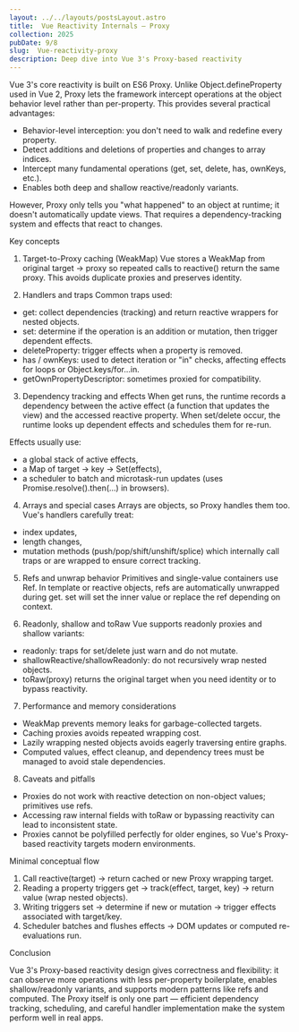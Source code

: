 ```yaml
---
layout: ../../layouts/postsLayout.astro
title:  Vue Reactivity Internals — Proxy
collection: 2025
pubDate: 9/8
slug:  Vue-reactivity-proxy
description: Deep dive into Vue 3's Proxy-based reactivity
---
```




Vue 3's core reactivity is built on ES6 Proxy. Unlike Object.defineProperty used in Vue 2, Proxy lets the framework intercept operations at the object behavior level rather than per-property. This provides several practical advantages:

- Behavior-level interception: you don't need to walk and redefine every property.
- Detect additions and deletions of properties and changes to array indices.
- Intercept many fundamental operations (get, set, delete, has, ownKeys, etc.).
- Enables both deep and shallow reactive/readonly variants.

However, Proxy only tells you "what happened" to an object at runtime; it doesn't automatically update views. That requires a dependency-tracking system and effects that react to changes.

Key concepts

1. Target-to-Proxy caching (WeakMap)
Vue stores a WeakMap from original target -> proxy so repeated calls to reactive() return the same proxy. This avoids duplicate proxies and preserves identity.

2. Handlers and traps
Common traps used:
- get: collect dependencies (tracking) and return reactive wrappers for nested objects.
- set: determine if the operation is an addition or mutation, then trigger dependent effects.
- deleteProperty: trigger effects when a property is removed.
- has / ownKeys: used to detect iteration or "in" checks, affecting effects for loops or Object.keys/for...in.
- getOwnPropertyDescriptor: sometimes proxied for compatibility.

3. Dependency tracking and effects
When get runs, the runtime records a dependency between the active effect (a function that updates the view) and the accessed reactive property. When set/delete occur, the runtime looks up dependent effects and schedules them for re-run.

Effects usually use:
- a global stack of active effects,
- a Map of target -> key -> Set(effects),
- a scheduler to batch and microtask-run updates (uses Promise.resolve().then(...) in browsers).

4. Arrays and special cases
Arrays are objects, so Proxy handles them too. Vue's handlers carefully treat:
- index updates,
- length changes,
- mutation methods (push/pop/shift/unshift/splice) which internally call traps or are wrapped to ensure correct tracking.

5. Refs and unwrap behavior
Primitives and single-value containers use Ref. In template or reactive objects, refs are automatically unwrapped during get. set will set the inner value or replace the ref depending on context.

6. Readonly, shallow and toRaw
Vue supports readonly proxies and shallow variants:
- readonly: traps for set/delete just warn and do not mutate.
- shallowReactive/shallowReadonly: do not recursively wrap nested objects.
- toRaw(proxy) returns the original target when you need identity or to bypass reactivity.

7. Performance and memory considerations
- WeakMap prevents memory leaks for garbage-collected targets.
- Caching proxies avoids repeated wrapping cost.
- Lazily wrapping nested objects avoids eagerly traversing entire graphs.
- Computed values, effect cleanup, and dependency trees must be managed to avoid stale dependencies.

8. Caveats and pitfalls
- Proxies do not work with reactive detection on non-object values; primitives use refs.
- Accessing raw internal fields with toRaw or bypassing reactivity can lead to inconsistent state.
- Proxies cannot be polyfilled perfectly for older engines, so Vue's Proxy-based reactivity targets modern environments.

Minimal conceptual flow

1. Call reactive(target) -> return cached or new Proxy wrapping target.
2. Reading a property triggers get -> track(effect, target, key) -> return value (wrap nested objects).
3. Writing triggers set -> determine if new or mutation -> trigger effects associated with target/key.
4. Scheduler batches and flushes effects -> DOM updates or computed re-evaluations run.

Conclusion

Vue 3's Proxy-based reactivity design gives correctness and flexibility: it can observe more operations with less per-property boilerplate, enables shallow/readonly variants, and supports modern patterns like refs and computed. The Proxy itself is only one part — efficient dependency tracking, scheduling, and careful handler implementation make the system perform well in real apps.


